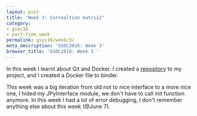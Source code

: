 ```yaml
---
layout: post
title: "Week 3: Correaltion matrix2"
category:
- gsoc16
- part-time_week
permalink: gsoc16/week/3/
meta_description: 'GSOC2016: Week 3'
browser_title: 'GSOC2016: Week 3 '
---
```


In this week I learnt about Git and Docker. I created a [repository](https://github.com/qati/JIMVA) to my project, and I created a Docker file to binder.

This week was a big iteration from old not to nice interface to a more nice one, I hided my JPyInterface module, we don't have to call init function anymore. In this week I had a lot of error debugging, I don't remember anything else about this week (@June 7).

